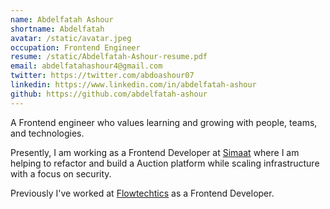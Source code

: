 ```yaml
---
name: Abdelfatah Ashour
shortname: Abdelfatah
avatar: /static/avatar.jpeg
occupation: Frontend Engineer
resume: /static/Abdelfatah-Ashour-resume.pdf
email: abdelfatahashour4@gmail.com
twitter: https://twitter.com/abdoashour07
linkedin: https://www.linkedin.com/in/abdelfatah-ashour
github: https://github.com/abdelfatah-ashour
---
```


A Frontend engineer who values learning and growing with people, teams, and technologies.

Presently, I am working as a Frontend Developer at [Simaat](https://simaat.sa/) where I am helping to refactor and build a Auction platform while scaling infrastructure with a focus on security.

Previously I've worked at [Flowtechtics](https://www.flowtechtics.com/) as a Frontend Developer.
